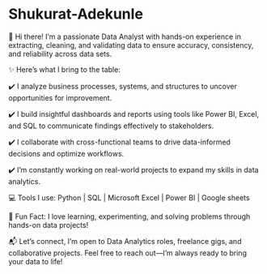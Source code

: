 # Shukurat-Adekunle
👋 Hi there! I’m a passionate Data Analyst with hands-on experience in extracting, cleaning, and validating data to ensure accuracy, consistency, and reliability across data sets.

✨ Here’s what I bring to the table:

✔️ I analyze business processes, systems, and structures to uncover opportunities for improvement.

✔️ I build insightful dashboards and reports using tools like Power BI, Excel, and SQL to communicate findings effectively to stakeholders.

✔️ I collaborate with cross-functional teams to drive data-informed decisions and optimize workflows.

✔️ I’m constantly working on real-world projects to expand my skills in data analytics.


💻 Tools I use:
Python | SQL | Microsoft Excel | Power BI  | Google sheets

📌 Fun Fact: I love learning, experimenting, and solving problems through hands-on data projects!

📬 Let’s connect, I’m open to Data Analytics roles, freelance gigs, and collaborative projects. Feel free to reach out—I’m always ready to bring your data to life!

